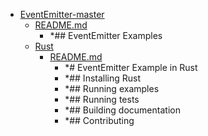 - <a href = "E:\Node_projects\Node_Way\ArchivTSH_2\ArhivTimur_2\EventEmitter-master\cat.EventEmitter-master\dir.EventEmitter-master.md">EventEmitter-master</a>
    - <a href = "E:\Node_projects\Node_Way\ArchivTSH_2\ArhivTimur_2\EventEmitter-master\README.md">README.md</a>
        - *## EventEmitter Examples
    - <a href = "E:\Node_projects\Node_Way\ArchivTSH_2\ArhivTimur_2\EventEmitter-master\Rust\cat.Rust\dir.Rust.md">Rust</a>
        - <a href = "E:\Node_projects\Node_Way\ArchivTSH_2\ArhivTimur_2\EventEmitter-master\Rust\README.md">README.md</a>
            - *# EventEmitter Example in Rust
            - *## Installing Rust
            - *## Running examples
            - *## Running tests
            - *## Building documentation
            - *## Contributing
    
